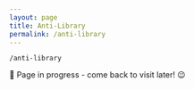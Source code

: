 ```yaml
---
layout: page
title: Anti-Library
permalink: /anti-library
---
```


`/anti-library`

🚧 Page in progress - come back to visit later! 😉


<style>
  .wrapper {
    max-width: 58em;
  }
</style>